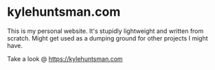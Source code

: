 # kylehuntsman.com
This is my personal website. It's stupidly lightweight and written from scratch. Might get used as a dumping ground for other projects I might have.

Take a look @ https://kylehuntsman.com